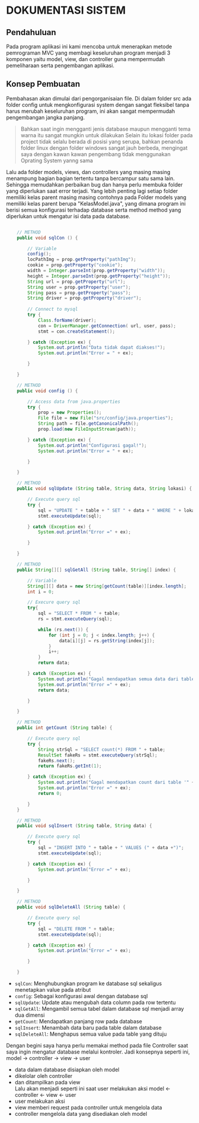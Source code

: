 # DOKUMENTASI SISTEM

## Pendahuluan

Pada program aplikasi ini kami mencoba untuk menerapkan metode pemrograman MVC yang membagi keseluruhan program menjadi 3 komponen yaitu model, view, dan controller guna mempermudah pemeliharaan serta pengembangan aplikasi.

## Konsep Pembuatan

Pembahasan akan dimulai dari pengorganisaian file. Di dalam folder src ada folder config untuk mengkonfigurasi system dengan sangat fleksibel tanpa harus merubah keseluruhan program, ini akan sangat mempermudah pengembangan jangka panjang.

> Bahkan saat ingin mengganti jenis database maupun mengganti tema warna itu sangat mungkin untuk dilakukan
> Selain itu lokasi folder pada project tidak selalu berada di posisi yang serupa, bahkan penanda folder linux dengan folder windows sangat jauh berbeda, mengingat saya dengan kawan kawan pengembang tidak menggunakan Oprating System yanng sama

Lalu ada folder models, views, dan controllers yang masing masing menampung bagian bagian tertentu tanpa bercampur satu sama lain. Sehingga memudahkan perbaikan bug dan hanya perlu membuka folder yang diperlukan saat error terjadi. Yang lebih penting lagi setiap folder memiliki kelas parent masing masing contohnya pada Folder models yang memiliki kelas parent berupa "KelasModel.java", yang dimana program ini berisi semua konfigurasi terhadap database serta method method yang diperlukan untuk mengatur isi data pada database.

```java

    // METHOD
    public void sqlCon () {

        // Variable
        config();
        locPathImg = prop.getProperty("pathImg");
        cookie = prop.getProperty("cookie");
        width = Integer.parseInt(prop.getProperty("width"));
        height = Integer.parseInt(prop.getProperty("height"));
        String url = prop.getProperty("url");
        String user = prop.getProperty("user");
        String pass = prop.getProperty("pass");
        String driver = prop.getProperty("driver");
        
        // Connect to mysql
        try {
            Class.forName(driver);
            con = DriverManager.getConnection( url, user, pass);
            stmt = con.createStatement();

        } catch (Exception ex) {
            System.out.println("Data tidak dapat diakses!");
            System.out.println("Error = " + ex);

        }

    }

    // METHOD
    public void config () {

        // Access data from java.properties
        try {
            prop = new Properties();
            File file = new File("src/config/java.properties");
            String path = file.getCanonicalPath();
            prop.load(new FileInputStream(path));

        } catch (Exception ex) {
            System.out.println("Configurasi gagal!");
            System.out.println("Error = " + ex);

        }

    }

    // METHOD
    public void sqlUpdate (String table, String data, String lokasi) {

        // Execute query sql
        try {
            sql = "UPDATE " + table + " SET " + data + " WHERE " + lokasi;
            stmt.executeUpdate(sql);

        } catch (Exception ex) {
            System.out.println("Error =" + ex);

        }

    }

    // METHOD 
    public String[][] sqlGetAll (String table, String[] index) {

        // Variable
        String[][] data = new String[getCount(table)][index.length];
        int i = 0;

        // Execure query sql
        try{
            sql = "SELECT * FROM " + table;
            rs = stmt.executeQuery(sql);

            while (rs.next()) {
                for (int j = 0; j < index.length; j++) {
                    data[i][j] = rs.getString(index[j]);
                }
                i++;
            }
            return data;

        } catch (Exception ex) {
            System.out.println("Gagal mendapatkan semua data dari table '" + table + "'");
            System.out.println("Error =" + ex);
            return data;

        }

    }

    // METHOD
    public int getCount (String table) {

        // Execute query sql
        try {
            String strSql = "SELECT count(*) FROM " + table;
            ResultSet fakeRs = stmt.executeQuery(strSql);
            fakeRs.next();
            return fakeRs.getInt(1);

        } catch (Exception ex) {
            System.out.println("Gagal mendapatkan count dari table '" + table + "'");
            System.out.println("Error =" + ex);
            return 0;

        }
    }

    // METHOD
    public void sqlInsert (String table, String data) {

        // Execute query sql
        try {
            sql = "INSERT INTO " + table + " VALUES (" + data +")";
            stmt.executeUpdate(sql);

        } catch (Exception ex) {
            System.out.println("Error =" + ex);

        }

    }

    // METHOD
    public void sqlDeleteAll (String table) {

        // Execute query sql
        try {
            sql = "DELETE FROM " + table;
            stmt.executeUpdate(sql);

        } catch (Exception ex) {
            System.out.println("Error =" + ex);

        }

    }

```

* `sqlCon`: Menghubungkan program ke database sql sekaligus menetapkan value pada atribut
* `config`: Sebagai konfigurasi awal dengan database sql
* `sqlUpdate`: Update atau mengubah data column pada row tertentu
* `sqlGetAll`: Mengambil semua tabel dalam database sql menjadi array dua dimensi
* `getCount`: Mendapatkan panjang row pada database
* `sqlInsert`: Menambah data baru pada table dalam database
* `sqlDeleteAll`: Menghapus semua value pada table yang dituju

Dengan begini saya hanya perlu memakai method pada file Controller saat saya ingin mengatur database melalui kontroler. Jadi konsepnya seperti ini, <br/>
model -> controller -> view -> user
* data dalam database disiapkan oleh model
* dikelolar oleh controller
* dan ditampilkan pada view<br/>
Lalu akan menjadi seperti ini saat user melakukan aksi
model <- controller <- view <- user
* user melakukan aksi
* view memberi request pada controller untuk mengelola data
* controller mengelola data yang disediakan oleh model